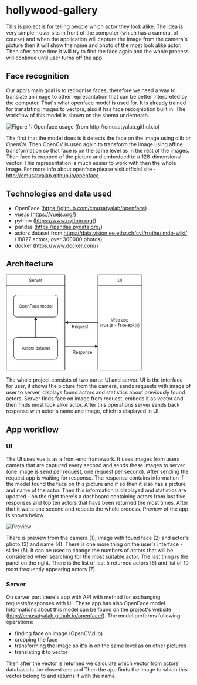 # hollywood-gallery

This is project is for telling people which actor they look alike. The idea is very simple - user sits in front of the computer (which has 
a camera, of course) and when the application will capture the image from the camera's picture then it will show the name and photo 
of the most look alike actor. Then after some time it will try to find the face again and the whole process will continue until user turns 
off the app.

## Face recognition

Our app's main goal is to recognise faces, therefore we need a way to translate an image to other represantation that can be better interpreted by the computer. That's what openface model is used for. It is already trained for translating images to vectors, also it has face recogniotion built in. The workflow of this model is shown on the shema underneath.

![Figure 1: Openface usage (from http://cmusatyalab.github.io)](https://raw.githubusercontent.com/cmusatyalab/openface/master/images/summary.jpg)

The first that the model does is it detects the face on the image using dlib or OpenCV. Then OpenCV is used again to transform the image using affine transformation so that face is on the same level as in the rest of the images. Then face is cropped of the picture and embedded to a 128-dimensional vector. This representation is much easier to work with then the whole image. For more info about openface please visit official site - http://cmusatyalab.github.io/openface.

## Technologies and data used

* OpenFace (https://github.com/cmusatyalab/openface)
* vue.js (https://vuejs.org/)
* python (https://www.python.org/)
* pandas (https://pandas.pydata.org/)
* actors dataset from https://data.vision.ee.ethz.ch/cvl/rrothe/imdb-wiki/ (18827 actors, over 300000 photos)
* docker (https://www.docker.com/)

## Architecture

![Architecture](https://github.com/barteksielicki/hollywood-gallery/blob/master/images/architecture.png "Architecture schema")

The whole project consists of two parts: UI and server. UI is the interface for user, it shows the picture from the camera, sends
requests with image of user to server, displays found actors and statistics about previously found actors. Server finds face on image from request,
embeds it as vector and then finds most look alike actor. After this operations server sends back response with actor's name and image, chich is displayed in UI.

## App workflow

### UI

The UI uses vue.js as a front-end framework. It uses images from users camera that are captured every second and sends these images to server (one image is send per request, one request per second). After sending the request app is waiting for response. The response contains information if the model found the face on this picture and if so then it also has a picture and
name of the actor. Then this information is displayed and statistics are updated - on the right there's a dashboard containing actors from last five responses
and top ten actors that have been returned the most times. After that it waits one second and repeats the whole process. 
Preview of the app is shown below.

![Preview](https://github.com/barteksielicki/hollywood-gallery/blob/master/images/preview.jpg "App preview")

There is preview from the camera (1), image with found face (2) and actor's photo (3) and name (4). There is one more thing on the user's interface - slider (5). It can be used to change the numbers of actors that will be considered when searching for
the most suitable actor. The last thing is the panel on the right. There is the list of last 5 returned actors (6) and list of 10 most frequently appearing actors (7).

### Server

On server part there's app with API with method for exchanging requests/responses with UI. These app has also OpenFace model. Informations about this model can be found on the project's website (http://cmusatyalab.github.io/openface/). 
The model performs following operations:
* finding face on image (OpenCV,dlib) 
* cropping the face
* transforming the image so it's in on the same level as on other pictures
* translating it to vector

Then after the vector is returned we calculate which vector from actors' database is the closest one and Then the app finds the image to which this vector belong to and returns it with the name.


